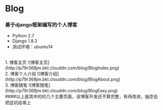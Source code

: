 # Blog
### 基于django框架编写的个人博客
- Python 2.7
- Django 1.8.3
- 测试环境：ubuntu14

<br>
1. 博客主页
![博客主页](http://p79r368jm.bkt.clouddn.com/blog/BlogIndex.png)
<br>
2. 博客个人介绍
![博客介绍](http://p79r368jm.bkt.clouddn.com/blog/BlogAbout.png)
<br>
3. 博客随笔
![博客随笔](http://p79r368jm.bkt.clouddn.com/blog/BlogEasy.png)
<br>
####以上是其中的的几个主要页面，该博客开发还不算完整，有待改进，抽空会把这坑给填上
